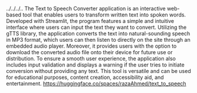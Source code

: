 ../../../..
The Text to Speech Converter application is an interactive web-based tool that enables users to transform written text into spoken words. Developed with Streamlit, the program features a simple and intuitive interface where users can input the text they want to convert. Utilizing the gTTS library, the application converts the text into natural-sounding speech in MP3 format, which users can then listen to directly on the site through an embedded audio player. Moreover, it provides users with the option to download the converted audio file onto their device for future use or distribution. To ensure a smooth user experience, the application also includes input validation and displays a warning if the user tries to initiate conversion without providing any text. This tool is versatile and can be used for educational purposes, content creation, accessibility aid, and entertainment.
https://huggingface.co/spaces/razaAhmed/text_to_speech